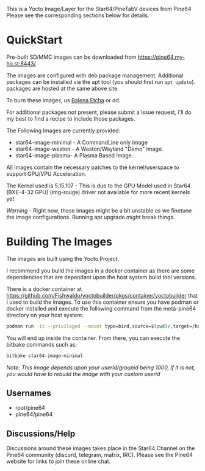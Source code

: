 
This is a Yocto Image/Layer for the Star64/PineTabV devices from Pine64
Please see the corresponding sections below for details.

QuickStart
==========

Pre-built SD/MMC images can be downloaded from https://pine64.my-ho.st:8443/

The images are configured with deb package management. Additional packages can 
be installed via the apt tool (you should first run ```apt update```). packages 
are hosted at the same above site. 

To burn these images, us [Balena Etcha](https://github.com/balena-io/etcher) or 
dd.

For additional packages not present, please submit a issue request, i'll do my 
best to find a recipe to include those packages.

The Following Images are currently provided:
 * star64-image-minimal - A CommandLine only image
 * star64-image-weston - A Weston/Wayland "Demo" image. 
 * star64-image-plasma- A Plasma Based Image.

 All Images contain the necessary patches to the kernel/userspace to support 
 GPU/VPU Acceleration. 

 The Kernel used is 5.15.107 - This is due to the GPU Model used in Star64 (BXE-4-32 GPU) (img-rouge) driver not available for more recent kernels yet
 
*Warning* - Right now, these images might be a bit unstable as we finetune the image configurations. 
Running apt upgrade *might* break things. 

Building The Images
===================
The images are built using the Yocto Project. 

I recommend you build the images in a docker container as there are some dependencies that 
are dependant upon the host system build tool versions. 

There is a docker container at https://github.com/Fishwaldo/yoctobuilder/pkgs/container/yoctobuilder
that I used to build the images. To use this container ensure you have podman or docker installed and 
execute the following command from the meta-pine64 directory on your host system:

```bash
podman run -it --privileged --mount type=bind,source=$(pwd)/,target=/home/yoctouser/ --userns=keep-id --group-add keep-groups ghcr.io/fishwaldo/yoctobuilder:main
```

You will end up inside the container. From there, you can execute the bitbake commands such as:

```bash
bitbake star64-image-minimal
```

*Note: This image depends upon your userid/groupid being 1000, if it is not, you would have to rebuild the image with your custom userid*

## Usernames

 * root/pine64
 * pine64/pine64


## Discussions/Help

Discussions around these images takes place in the Star64 Channel on the Pine64 community 
(discord, telegram, matrix, IRC). Please see the Pine64 website for links to join these
online chat. 
